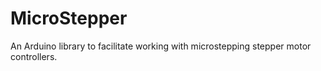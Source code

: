 MicroStepper
============

An Arduino library to facilitate working with microstepping stepper motor controllers.
